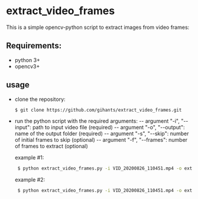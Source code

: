 # extract_video_frames
This is a simple opencv-python script to extract images from video frames:

## Requirements:
- python 3+
- opencv3+

## usage
- clone the repository: 
    ```sh
    $ git clone https://github.com/gihants/extract_video_frames.git
    ```
- run the python script with the required arguments:
-- argument "-i", "--input": path to input video file (required)
-- argument "-o", "--output": name of the output folder (required)
-- argument "-s", "--skip": number of initial frames to skip (optional)
-- argument "-f", "--frames": number of frames to extract (optional)

    example #1: 
    ```sh
     $ python extract_video_frames.py -i VID_20200826_110451.mp4 -o extracted_directory 
    ```
    example #2: 
    ```sh
     $ python extract_video_frames.py -i VID_20200826_110451.mp4 -o extracted_directory -s 10 -f 100
    ```


